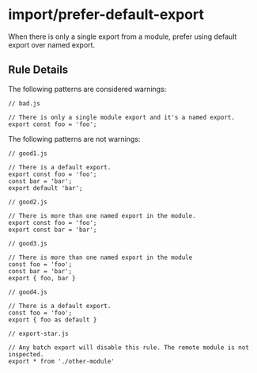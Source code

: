 import/prefer-default-export
============================

When there is only a single export from a module, prefer using default export over named export.

Rule Details
------------

The following patterns are considered warnings:

    // bad.js

    // There is only a single module export and it's a named export.
    export const foo = 'foo';

The following patterns are not warnings:

    // good1.js

    // There is a default export.
    export const foo = 'foo';
    const bar = 'bar';
    export default 'bar';

    // good2.js

    // There is more than one named export in the module.
    export const foo = 'foo';
    export const bar = 'bar';

    // good3.js

    // There is more than one named export in the module
    const foo = 'foo';
    const bar = 'bar';
    export { foo, bar }

    // good4.js

    // There is a default export.
    const foo = 'foo';
    export { foo as default }

    // export-star.js

    // Any batch export will disable this rule. The remote module is not inspected.
    export * from './other-module'
